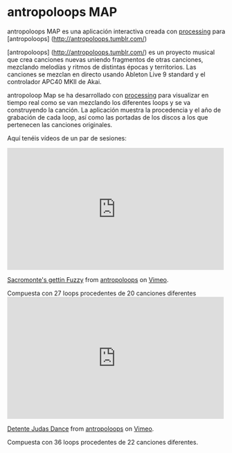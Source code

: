 # antropoloops MAP

antropoloops MAP es una aplicación interactiva creada con [processing](https://processing.org/) para [antropoloops] (http://antropoloops.tumblr.com/)

[antropoloops] (http://antropoloops.tumblr.com/) es un proyecto musical que crea canciones nuevas uniendo fragmentos de otras canciones, mezclando melodías y ritmos de distintas épocas y territorios. Las canciones se mezclan en directo usando Ableton Live 9 standard y el controlador APC40 MKII de Akai.

antropoloop Map se ha desarrollado con [processing](https://processing.org/) para visualizar en tiempo real como se van mezclando los diferentes loops y se va construyendo la canción. La aplicación muestra la procedencia y el año de grabación de cada loop, así como las portadas de los discos a los que pertenecen las canciones originales.  

Aquí tenéis vídeos de un par de sesiones: 

<iframe src="https://player.vimeo.com/video/118357778" width="500" height="281" frameborder="0" webkitallowfullscreen mozallowfullscreen allowfullscreen></iframe> <p><a href="https://vimeo.com/118357778">Sacromonte&#039;s gettin Fuzzy</a> from <a href="https://vimeo.com/user27007447">antropoloops</a> on <a href="https://vimeo.com">Vimeo</a>.</p> Compuesta con 27 loops procedentes de 20 canciones diferentes

<iframe src="https://player.vimeo.com/video/92180493" width="500" height="281" frameborder="0" webkitallowfullscreen mozallowfullscreen allowfullscreen></iframe> <p><a href="https://vimeo.com/92180493">Detente Judas Dance</a> from <a href="https://vimeo.com/user27007447">antropoloops</a> on <a href="https://vimeo.com">Vimeo</a>.</p> Compuesta con 36 loops procedentes de 22 canciones diferentes.
